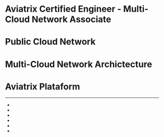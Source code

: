 # Aviatrix Certified Engineer - Multi-Cloud Network Associate 


##  


##

# Public Cloud Network
# Multi-Cloud Network Archictecture
# Aviatrix Plataform

*** ***

- 
- 
- 
-
-
- 